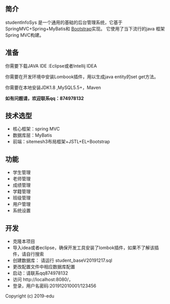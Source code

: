 ## 简介
studentInfoSys 是一个通用的基础的后台管理系统，它基于SpringMVC+Spring+MyBatis和 [Bootstrap](https://www.bootcss.com/)实现。
它使用了当下流行的java 框架Spring MVC构建。
 
## 准备

你需要下载JAVA IDE :Eclipse或者Intellij IDEA

你需要在开发环境中安装Lombook插件，用以生成java entity的set get方法。

你需要在本地安装JDK1.8 ,MySQL5.5+，Maven


**如有问题请，欢迎联系qq：874978132**


## 技术选型

- 核心框架：spring MVC
- 数据库层：MyBatis
- 前端：sitemesh3布局框架+JSTL+EL+Bootstrap
 
## 功能
- 学生管理
- 老师管理
- 成绩管理
- 学籍管理
- 班级管理
- 用户管理
- 系统设置

## 开发

- 克隆本项目
- 导入idea或者eclipse，确保开发工具安装了lombok插件，如果不了解该插件，请自行搜索
- 创建数据库： 请运行 student_baseV20191217.sql
- 更改配置文件中相应数据库配置
- 启动：请联系qq874978132
- 访问 http://localhost:8080/，   
- 登录，用户名密码:201912010001/123456

Copyright (c) 2019-edu
